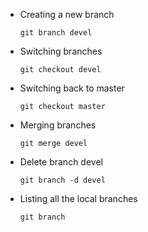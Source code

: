 -   Creating a new branch

        git branch devel
-   Switching branches

        git checkout devel
-   Switching back to master

        git checkout master
-   Merging branches

        git merge devel
-   Delete branch devel

        git branch -d devel
-   Listing all the local branches
    
        git branch
